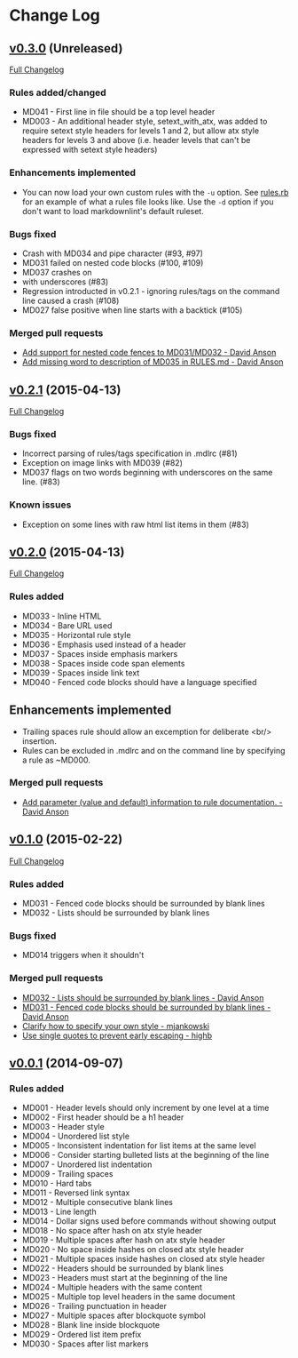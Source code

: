 # Change Log

## [v0.3.0](https://github.com/mivok/markdownlint/tree/v0.3.0) (Unreleased)

[Full Changelog](https://github.com/mivok/markdownlint/compare/v0.2.1...v0.3.0)

### Rules added/changed

* MD041 - First line in file should be a top level header
* MD003 - An additional header style, setext_with_atx, was added to require
  setext style headers for levels 1 and 2, but allow atx style headers for
  levels 3 and above (i.e. header levels that can't be expressed with setext
  style headers)

### Enhancements implemented

* You can now load your own custom rules with the `-u` option. See
  [rules.rb](https://github.com/mivok/markdownlint/blob/master/lib/mdl/rules.rb)
  for an example of what a rules file looks like. Use the `-d` option if you
  don't want to load markdownlint's default ruleset.

### Bugs fixed

* Crash with MD034 and pipe character (#93, #97)
* MD031 failed on nested code blocks (#100, #109)
* MD037 crashes on <li> with underscores (#83)
* Regression introducted in v0.2.1 - ignoring rules/tags on the command line
  caused a crash (#108)
* MD027 false positive when line starts with a backtick (#105)

### Merged pull requests

* [Add support for nested code fences to MD031/MD032 - David
  Anson](https://github.com/mivok/markdownlint/pull/109)
* [Add missing word to description of MD035 in RULES.md - David
  Anson](https://github.com/mivok/markdownlint/pull/86)

## [v0.2.1](https://github.com/mivok/markdownlint/tree/v0.2.1) (2015-04-13)

[Full Changelog](https://github.com/mivok/markdownlint/compare/v0.2.0...v0.2.1)

### Bugs fixed

* Incorrect parsing of rules/tags specification in .mdlrc (#81)
* Exception on image links with MD039 (#82)
* MD037 flags on two words beginning with underscores on the same line. (#83)

### Known issues

* Exception on some lines with raw html list items in them (#83)

## [v0.2.0](https://github.com/mivok/markdownlint/tree/v0.2.0) (2015-04-13)

[Full Changelog](https://github.com/mivok/markdownlint/compare/v0.1.0...v0.2.0)

### Rules added

* MD033 - Inline HTML
* MD034 - Bare URL used
* MD035 - Horizontal rule style
* MD036 - Emphasis used instead of a header
* MD037 - Spaces inside emphasis markers
* MD038 - Spaces inside code span elements
* MD039 - Spaces inside link text
* MD040 - Fenced code blocks should have a language specified

## Enhancements implemented

* Trailing spaces rule should allow an excemption for deliberate <br/\>
  insertion.
* Rules can be excluded in .mdlrc and on the command line by specifying a rule
  as ~MD000.

### Merged pull requests

* [Add parameter (value and default) information to rule documentation. - David Anson](https://github.com/mivok/markdownlint/pull/76)

## [v0.1.0](https://github.com/mivok/markdownlint/tree/v0.1.0) (2015-02-22)

[Full Changelog](https://github.com/mivok/markdownlint/compare/v0.0.1...v0.1.0)

### Rules added

* MD031 - Fenced code blocks should be surrounded by blank lines
* MD032 - Lists should be surrounded by blank lines

### Bugs fixed

* MD014 triggers when it shouldn't

### Merged pull requests

* [MD032 - Lists should be surrounded by blank lines - David Anson](https://github.com/mivok/markdownlint/pull/70)
* [MD031 - Fenced code blocks should be surrounded by blank lines - David Anson](https://github.com/mivok/markdownlint/pull/68)
* [Clarify how to specify your own style - mjankowski](https://github.com/mivok/markdownlint/pull/65)
* [Use single quotes to prevent early escaping - highb](https://github.com/mivok/markdownlint/pull/64)

## [v0.0.1](https://github.com/mivok/markdownlint/tree/v0.0.1) (2014-09-07)

### Rules added

* MD001 - Header levels should only increment by one level at a time
* MD002 - First header should be a h1 header
* MD003 - Header style
* MD004 - Unordered list style
* MD005 - Inconsistent indentation for list items at the same level
* MD006 - Consider starting bulleted lists at the beginning of the line
* MD007 - Unordered list indentation
* MD009 - Trailing spaces
* MD010 - Hard tabs
* MD011 - Reversed link syntax
* MD012 - Multiple consecutive blank lines
* MD013 - Line length
* MD014 - Dollar signs used before commands without showing output
* MD018 - No space after hash on atx style header
* MD019 - Multiple spaces after hash on atx style header
* MD020 - No space inside hashes on closed atx style header
* MD021 - Multiple spaces inside hashes on closed atx style header
* MD022 - Headers should be surrounded by blank lines
* MD023 - Headers must start at the beginning of the line
* MD024 - Multiple headers with the same content
* MD025 - Multiple top level headers in the same document
* MD026 - Trailing punctuation in header
* MD027 - Multiple spaces after blockquote symbol
* MD028 - Blank line inside blockquote
* MD029 - Ordered list item prefix
* MD030 - Spaces after list markers

